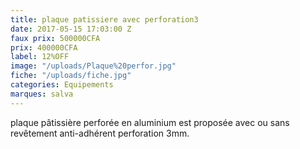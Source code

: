 ```yaml
---
title: plaque patissiere avec perforation3
date: 2017-05-15 17:03:00 Z
faux prix: 500000CFA
prix: 400000CFA
label: 12%OFF
image: "/uploads/Plaque%20perfor.jpg"
fiche: "/uploads/fiche.jpg"
categories: Equipements
marques: salva
---
```


plaque pâtissière perforée en aluminium est proposée avec ou sans revêtement anti-adhérent  perforation 3mm.